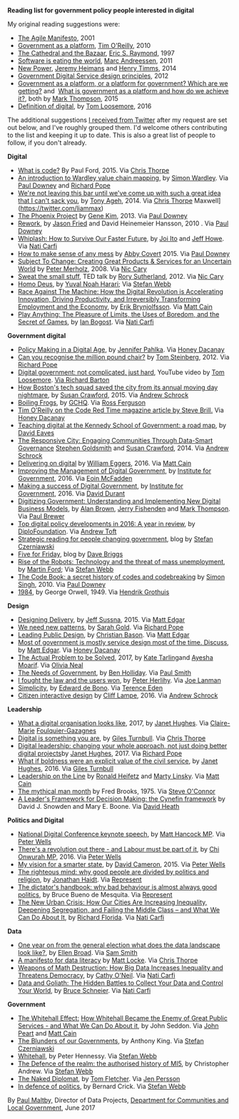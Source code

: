 **Reading list for government policy people interested in digital**

My original reading suggestions were:
* [The Agile Manifesto](https://www.agilealliance.org/agile101/the-agile-manifesto/), 2001
* [Government as a platform](http://chimera.labs.oreilly.com/books/1234000000774/ch02.html), [Tim O'Reilly](https://twitter.com/timoreilly), 2010
* [The Cathedral and the Bazaar](https://en.wikipedia.org/wiki/The_Cathedral_and_the_Bazaar), [Eric S. Raymond](https://twitter.com/esrtweet), 1997
* [Software is eating the world](https://vincentkeunen.files.wordpress.com/2011/12/marc-andreessen-on-why-software-is-eating-the-world.pdf), [Marc Andreessen](https://twitter.com/pmarca), 2011
* [New Power](https://hbr.org/2014/12/understanding-new-power), [Jeremy Heimans](https://twitter.com/jeremyheimans) and [Henry Timms](https://twitter.com/henrytimms), 2014
* [Government Digital Service design principles](https://www.gov.uk/design-principles), 2012
* [Government as a platform, or a platform for government? Which are we getting?](http://www.computerweekly.com/opinion/Government-as-a-platform-or-a-platform-for-government-Which-are-we-getting) and  [What is government as a platform and how do we achieve it?](http://www.computerweekly.com/opinion/What-is-government-as-a-platform-and-how-do-we-achieve-it), both by [Mark Thompson](https://twitter.com/markthompson1), 2015
* [Definition of digital](https://twitter.com/tomskitomski/status/729974444794494976), by [Tom Loosemore](https://twitter.com/tomskitomski), 2016

The additional suggestions [I received from Twitter](https://twitter.com/maltbyps/status/877228688009551873) after my request are set out below, and I've roughly grouped them. I'd welcome others contributing to the list and keeping it up to date. This is also a great list of people to follow, if you don't already.

**Digital**

* [What is code?](https://www.bloomberg.com/graphics/2015-paul-ford-what-is-code/) By Paul Ford, 2015. Via [Chris Thorpe](https://twitter.com/jaggeree)
* [An introduction to Wardley value chain mapping](http://blog.gardeviance.org/2015/02/an-introduction-to-wardley-value-chain.html?m%3D1), by [Simon Wardley](https://twitter.com/swardley). Via [Paul Downey](https://twitter.com/psd) and [Richard Pope](https://twitter.com/richardjpope)
* [We're not leaving this bar until we've come up with such a great idea that I can't sack you](https://storythings.com/we-re-not-leaving-this-bar-until-we-ve-come-up-with-such-a-great-idea-that-i-can-t-sack-you-b12ddfd53fa8), by [Tony Ageh](https://twitter.com/TonyAgeh), 2014. Via [Chris Thorpe](https://twitter.com/jaggeree) Maxwell](https://twitter.com/liammax)
* [The Phoenix Project](https://www.amazon.co.uk/Phoenix-Project-DevOps-Helping-Business-ebook/dp/B00AZRBLHO) by [Gene Kim](https://twitter.com/RealGeneKim), 2013. Via [Paul Downey](https://twitter.com/psd)
* [Rework](https://37signals.com/rework), by [Jason Fried](https://twitter.com/jasonfried) and David Heinemeier Hansson, 2010 . Via [Paul Downey](https://twitter.com/psd)
* [Whiplash: How to Survive Our Faster Future](https://www.amazon.com/Whiplash-How-Survive-Faster-Future/dp/1455544590), by [Joi Ito](https://twitter.com/joi) and [Jeff Howe](https://twitter.com/crowdsourcing). Via [Nati Carfi](https://twitter.com/naticarfi)
* [How to make sense of any mess](http://www.howtomakesenseofanymess.com/) by [Abby Covert](https://twitter.com/Abby_the_IA) 2015. Via [Paul Downey](https://twitter.com/psd)
* [Subject To Change: Creating Great Products & Services for an Uncertain World](https://www.amazon.co.uk/dp/B0026OR3MQ/ref%3Ddp-kindle-redirect?_encoding%3DUTF8%26btkr%3D1) by [Peter Merholz](https://twitter.com/peterme), 2008. Via [Nic Cary](https://twitter.com/geektwogeek)
* [Sweat the small stuff,](https://www.ted.com/talks/rory_sutherland_sweat_the_small_stuff) TED talk by [Rory Sutherland](https://twitter.com/rorysutherland), 2012. Via [Nic Cary](https://twitter.com/geektwogeek)
* [Homo Deus](https://www.amazon.co.uk/dp/B019CGXTP0/ref%3Ddp-kindle-redirect?_encoding%3DUTF8%26btkr%3D1), by [Yuval Noah Harari](https://twitter.com/harari_yuval); Via [Stefan Webb](https://twitter.com/Stef_W)
* [Race Against The Machine: How the Digital Revolution is Accelerating Innovation, Driving Productivity, and Irreversibly Transforming Employment and the Economy](https://www.amazon.co.uk/Race-Against-Machine-Accelerating-Productivity-ebook/dp/B005WTR4ZI), by [Erik Brynjolfsson](https://twitter.com/erikbryn). Via [Matt Cain](https://twitter.com/mcaino)
* [Play Anything: The Pleasure of Limits, the Uses of Boredom, and the Secret of Games](https://www.amazon.com/Play-Anything-Pleasure-Limits-Boredom/dp/0465051723), by [Ian Bogost](https://twitter.com/ibogost). Via [Nati Carfi](https://twitter.com/naticarfi)

**Government digital**
* [Policy Making in a Digital Age](https://t.co/CjDowtifBU), by [Jennifer Pahlka](https://twitter.com/pahlkadot). Via [Honey Dacanay](https://twitter.com/honeygolightly)
* [Can you recognise the million pound chair?](https://www.mysociety.org/2012/06/19/can-you-recognize-the-million-pound-chair/) by [Tom Steinberg](https://twitter.com/steiny), 2012. Via [Richard Pope](https://twitter.com/richardjpope)
* [Digital government: not complicated, just hard](https://t.co/yPmHzO4hCX), YouTube video by [Tom Loosemore](https://twitter.com/tomskitomski). [Via Richard Barton](https://twitter.com/CIOPortfolio)
* [How Boston's tech squad saved the city from its annual moving day nightmare](https://www.wired.com/2015/12/how-bostons-tech-squad-saved-the-city-from-its-annual-moving-day-nightmare/), by [Susan Crawford](https://twitter.com/scrawford), 2015. Via [Andrew Schrock](https://twitter.com/aschrock)
* [Boiling Frogs](https://t.co/aT8vTTZDtK), by [GCHQ](https://twitter.com/GCHQ). Via [Ross Ferguson](https://twitter.com/rossferg)
* [Tim O'Reilly on the Code Red Time magazine article by Steve Brill.](https://www.linkedin.com/pulse/20140325160616-16553--they-have-no-use-for-someone-who-looks-and-dresses-like-me) Via [Honey Dacanay](https://twitter.com/honeygolightly)
* [Teaching digital at the Kennedy School of Government: a road map](https://medium.com/digitalhks/teaching-digital-at-the-kennedy-school-of-government-a-road-map-5ef3e847c8a8), by [David Eaves](https://twitter.com/daeaves)
* [The Responsive City: Engaging Communities Through Data-Smart Governance](http://eu.wiley.com/WileyCDA/WileyTitle/productCd-1118910907.html) [Stephen Goldsmith](https://twitter.com/GoldsmithOnGov) and [Susan Crawford](https://twitter.com/scrawford), 2014. Via [Andrew Schrock](https://twitter.com/aschrock)
* [Delivering on digital](http://www.deliveringondigital.com/) by [William Eggers](https://twitter.com/wdeggers), 2016. Via [Matt Cain](https://twitter.com/mcaino)
* [Improving the Management of Digital Government,](https://www.instituteforgovernment.org.uk/publications/improving-management-digital-government) by [Institute for Government](https://twitter.com/instituteforgov), 2016. Via [Eoin McFadden](https://twitter.com/EoinMcFadden)
* [Making a success of Digital Government](https://www.instituteforgovernment.org.uk/publications/making-success-digital-government), by [Institute for Government,](https://twitter.com/instituteforgov) 2016. Via [David Durant](https://twitter.com/cholten99)
* [Digitizing Government: Understanding and Implementing New Digital Business Models](https://www.amazon.co.uk/d/Books/Digitizing-Government-Understanding-Implementing-Business/1137443626), by [Alan Brown](https://twitter.com/alanwbrown), [Jerry Fishenden](https://twitter.com/ntouk) and [Mark Thompson](https://twitter.com/markthompson1). Via [Paul Brewer](https://twitter.com/pdbrewer)
* [Top digital policy developments in 2016: A year in review](https://www.diplomacy.edu/blog/report-top-digital-policy-developments-2016-year-review), by [DiploFoundation](https://twitter.com/DiplomacyEdu). Via [Andrew Toft](https://twitter.com/iamtoft)
* [Strategic reading for people changing government](http://strategicreading.uk/), blog by [Stefan Czerniawski](https://twitter.com/pubstrat)
* [Five for Friday](https://da.vebrig.gs/category/links/), blog by [Dave Briggs](https://twitter.com/davebriggs)
* [Rise of the Robots: Technology and the threat of mass unemployment](https://www.amazon.co.uk/dp/B01DRYIS4K/ref%3Ddp-kindle-redirect?_encoding%3DUTF8%26btkr%3D1), by [Martin Ford](https://twitter.com/MFordFuture); Via [Stefan Webb](https://twitter.com/Stef_W)
* [The Code Book: a secret history of codes and codebreaking](https://www.amazon.co.uk/dp/B003VWDOK2/ref%3Ddp-kindle-redirect?_encoding%3DUTF8%26btkr%3D1) by [Simon Singh](https://twitter.com/SLSingh), 2010. Via [Paul Downey](https://twitter.com/psd)
* [1984](https://t.co/8nQcEYVGxI), by George Orwell, 1949. Via [Hendrik Grothuis](https://twitter.com/HendrikG)

**Design**

* [Designing Delivery](https://www.amazon.co.uk/Designing-Delivery-Rethinking-Digital-Service/dp/1491949880), by [Jeff Sussna](https://twitter.com/jeffsussna), 2015. Via [Matt Edgar](https://twitter.com/mattedgar)
* [We need new patterns](https://projectsbyif.com/ideas/we-need-new-patterns), by [Sarah Gold](https://twitter.com/sarahtgold). Via [Richard Pope](https://twitter.com/richardjpope)
* [Leading Public Design](https://policypress.co.uk/leading-public-design), by [Christian Bason](https://twitter.com/christianbason). Via [Matt Edgar](https://twitter.com/mattedgar)
* [Most of government is mostly service design most of the time. Discuss](https://blog.mattedgar.com/2015/05/12/most-of-government-is-mostly-service-design-most-of-the-time-discuss/), by [Matt Edgar](https://twitter.com/mattedgar). Via [Honey Dacanay](https://twitter.com/honeygolightly)
* [The Actual Problem to be Solved](https://t.co/OWsrahvsry), 2017, by [Kate Tarling](https://twitter.com/kateldn)and [Ayesha Moarif](https://twitter.com/ayeshamoarif). Via [Olivia Neal](https://twitter.com/LivNeal)
* [The Needs of Government](https://t.co/eCkUKC244w), by [Ben Holliday](https://twitter.com/BenHolliday). Via [Paul Smith](https://twitter.com/paulmsmith)
* [I fought the law and the users won](https://gds.blog.gov.uk/2014/06/20/i-fought-the-law-and-the-users-won-delivering-online-voter-registration/), by [Peter Herlihy](https://gds.blog.gov.uk/author/peter-herlihy/). Via [Joe Lanman](https://twitter.com/joelanman)
* [Simplicity,](https://www.amazon.co.uk/Simplicity-Edward-Bono/dp/0241257484) by [Edward de Bono](https://twitter.com/Edward_deBono). Via [Terence Eden](https://twitter.com/edent)
* [Citizen interactive design](https://www.dropbox.com/s/j3harzawy6o2ic0/Cliff%2520Lampe%2520-%2520Citizen%2520Interaction%2520Design-%2520Teaching%2520HCI%2520Through%2520Service%2520%25282016%2529.pdf?dl%3D0) by [Cliff Lampe](https://twitter.com/clifflampe), 2016. Via [Andrew Schrock](https://twitter.com/aschrock)

**Leadership**

* [What a digital organisation looks like](https://medium.com/doteveryone/what-a-digital-organisation-looks-like-82426a210ab8), 2017, by [Janet Hughes](https://twitter.com/JanetHughes). Via [Claire-Marie](https://twitter.com/_cmfg) [Foulquier-Gazagnes](https://twitter.com/_cmfg)
* [Digital is something you are](https://t.co/Ci1Y0yLb12), by [Giles Turnbull](https://twitter.com/gilest). Via [Chris Thorpe](https://twitter.com/jaggeree)
* [Digital leadership: changing your whole approach, not just doing better digital projects](https://doteveryone.org.uk/blog/2017/02/being-an-effective-leader-in-a-digital-age-is-abou/%23sthash.dQA3ytCY.dpuf)by [Janet Hughes](https://twitter.com/JanetHughes), 2017. Via [Richard Pope](https://twitter.com/richardjpope)
* [What if boldness were an explicit value of the civil service](https://medium.com/public-innovators-network/what-if-boldness-were-an-explicit-value-of-the-civil-service-3df6a3d2d008), by [Janet Hughes](https://twitter.com/JanetHughes), 2016. Via [Giles Turnbull](https://twitter.com/gilest)
* [Leadership on the Line](http://hbswk.hbs.edu/archive/2952.html) by [Ronald Heifetz](https://twitter.com/RonHeifetz) and [Marty Linsky](https://twitter.com/martylinsky). Via [Matt Cain](https://twitter.com/mcaino)
* [The mythical man month](https://en.wikipedia.org/wiki/The_Mythical_Man-Month) by Fred Brooks, 1975. Via [Steve O'Connor](https://twitter.com/OOconnors)
* [A Leader's Framework for Decision Making: the Cynefin framework](https://hbr.org/2007/11/a-leaders-framework-for-decision-making) by David J. Snowden and Mary E. Boone. Via [David Heath](https://twitter.com/dgheath21)

**Politics and Digital**

* [National Digital Conference keynote speech](https://www.gov.uk/government/speeches/national-digital-conference-2015-keynote-speech), by [Matt Hancock MP](https://twitter.com/MattHancock). Via [Peter Wells](https://twitter.com/peterkwells)
* [There's a revolution out there - and Labour must be part of it](http://www.newstatesman.com/politics/staggers/2016/06/theres-revolution-out-there-and-labour-must-be-part-it), by [Chi Onwurah MP](https://twitter.com/ChiOnwurah), 2016. Via [Peter Wells](https://twitter.com/peterkwells)
* [My vision for a smarter state](https://www.gov.uk/government/speeches/prime-minister-my-vision-for-a-smarter-state), by [David Cameron](https://twitter.com/David_Cameron), 2015. Via [Peter Wells](https://twitter.com/peterkwells)
* [The righteous mind: why good people are divided by politics and religion](https://www.amazon.co.uk/dp/B0076O2VMI/ref%3Ddp-kindle-redirect?_encoding%3DUTF8%26btkr%3D1), by [Jonathan Haidt](https://twitter.com/JonHaidt). Via [Represent](https://twitter.com/RepresentLive)
* [The dictator's handbook: why bad behaviour is almost always good politics](https://www.amazon.co.uk/dp/B06XBY3XJV/ref%3Ddp-kindle-redirect?_encoding%3DUTF8%26btkr%3D1), by Bruce Bueno de Mesquita. Via [Represent](https://twitter.com/RepresentLive)
* [The New Urban Crisis: How Our Cities Are Increasing Inequality, Deepening Segregation, and Failing the Middle Class – and What We Can Do About It](https://www.amazon.com/New-Urban-Crisis-Segregation-Class/dp/0465079741/ref%3Dsr_1_1?ie%3DUTF8%26qid%3D1494855529%26sr%3D8-1%26keywords%3DThe%2BNew%2BUrban%2BCrisis%253A%2BHow%2BOur%2BCities%2BAre%2BIncreasing%2BInequality%252C%2BDeepening%2BSegregation%252C%2Band%2BFailing%2Bthe%2BMiddle%2BClass--and%2BWhat%2BWe%2BCan%2BDo%2BAbout%2BIt), by [Richard Florida](https://twitter.com/Richard_Florida). Via [Nati Carfi](https://twitter.com/naticarfi)

**Data**

* [One year on from the general election what does the data landscape look like?](https://t.co/Ky6WuTyb4A), by [Ellen Broad](https://twitter.com/ellenbroad). Via [Sam Smith](https://twitter.com/smithsam)
* [A manifesto for data literacy](https://t.co/ShizPFVrFk) by [Matt Locke](https://twitter.com/matlock). Via [Chris Thorpe](https://twitter.com/jaggeree)
* [Weapons of Math Destruction: How Big Data Increases Inequality and Threatens Democracy](http://www.amazon.com/Weapons-Math-Destruction-Increases-Inequality/dp/0553418815/ref%3Das_li_bk_tl/?tag%3Dfastcomp08-20%26linkId%3D1b4b27aed6d9b945e3b43f2c9347a24d%26linkCode%3Dktl), by [Cathy O'Neil](https://twitter.com/mathbabedotorg). Via [Nati Carfi](https://twitter.com/naticarfi)
* [Data and Goliath: The Hidden Battles to Collect Your Data and Control Your World](https://www.amazon.com/Data-Goliath-Battles-Collect-Control/dp/039335217X), by [Bruce Schneier](https://twitter.com/schneierblog). Via [Nati Carfi](https://twitter.com/naticarfi)

**Government**

* [The Whitehall Effect:](https://www.amazon.co.uk/d/cka/Whitehall-Effect-Became-Enemy-Great-Public-Services/1909470457) [How Whitehall Became the Enemy of Great Public Services - and What We Can Do About it](https://www.amazon.co.uk/d/cka/Whitehall-Effect-Became-Enemy-Great-Public-Services/1909470457), by John Seddon. Via [John Peart](https://twitter.com/johnpeart) and [Matt Cain](https://twitter.com/mcaino)
* [The Blunders of our Governments](https://www.amazon.co.uk/dp/B00MY8S5MQ/ref%3Ddp-kindle-redirect?_encoding%3DUTF8%26btkr%3D1), by Anthony King. Via [Stefan Czerniawski](https://twitter.com/pubstrat)
* [Whitehall](https://www.amazon.co.uk/d/Books/Whitehall-Peter-Hennessy/0712667555), by Peter Hennessy. Via [Stefan Webb](https://twitter.com/Stef_W)
* [The Defence of the realm: the authorised history of MI5](https://www.amazon.co.uk/dp/B007IO1WQC/ref%3Ddp-kindle-redirect?_encoding%3DUTF8%26btkr%3D1), by Christopher Andrew. Via [Stefan Webb](https://twitter.com/Stef_W)
* [The Naked Diplomat](https://www.amazon.co.uk/dp/B013L2LPVG/ref%3Ddp-kindle-redirect?_encoding%3DUTF8%26btkr%3D1), by [Tom Fletcher](https://twitter.com/TFletcher). Via [Jen Persson](https://twitter.com/TheABB)
* [In defence of politics](https://www.amazon.co.uk/Defence-Politics-Continuum-Impacts/dp/0826487513), by Bernard Crick. Via [Stefan Webb](https://twitter.com/Stef_W)

By [Paul Maltby,](https://twitter.com/maltbyps) Director of Data Projects, [Department for Communities and Local Government](https://twitter.com/CommunitiesUK), June 2017
